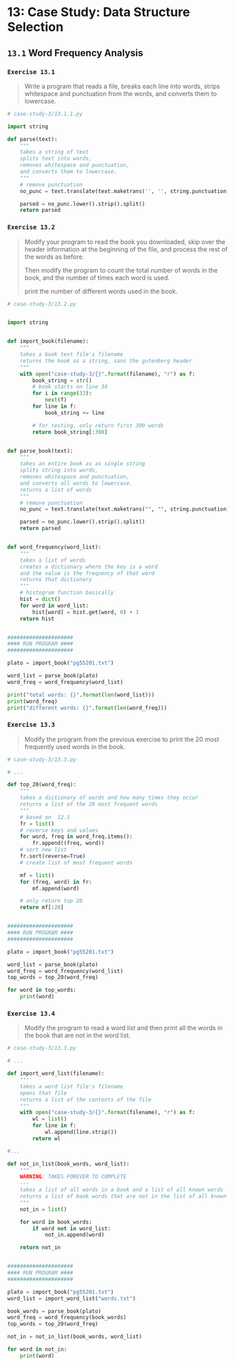# 13: Case Study: Data Structure Selection

## `13.1` Word Frequency Analysis

### `Exercise 13.1`

> Write a program that reads a file, breaks each line into words, strips whitespace and punctuation from the words, and converts them to lowercase.

```python
# case-study-3/13.1.1.py

import string

def parse(text):
    """
    takes a string of text
    splits text into words,
    removes whitespace and punctuation,
    and converts them to lowercase.
    """
    # remove punctuation
    no_punc = text.translate(text.maketrans('', '', string.punctuation))

    parsed = no_punc.lower().strip().split()
    return parsed

```

### `Exercise 13.2`

> Modify your program to read the book you downloaded, skip over the header information at the beginning of the file, and process the rest of the words as before.
>
> Then modify the program to count the total number of words in the book, and the number of times each word is used.
>
> print the number of different words used in the book.

```python
# case-study-3/13.2.py


import string


def import_book(filename):
    """
    takes a book text file's filename
    returns the book as a string, sans the gutenberg header
    """
    with open("case-study-3/{}".format(filename), "r") as f:
        book_string = str()
        # book starts on line 34
        for i in range(33):
            next(f)
        for line in f:
            book_string += line

        # for testing, only return first 300 words
        return book_string[:300]


def parse_book(text):
    """
    takes an entire book as as single string
    splits string into words,
    removes whitespace and punctuation,
    and converts all words to lowercase.
    returns a list of words
    """
    # remove punctuation
    no_punc = text.translate(text.maketrans("", "", string.punctuation))

    parsed = no_punc.lower().strip().split()
    return parsed


def word_frequency(word_list):
    """
    takes a list of words
    creates a dictionary where the key is a word
    and the value is the frequency of that word
    returns that dictionary
    """
    # histogram function basically
    hist = dict()
    for word in word_list:
        hist[word] = hist.get(word, 0) + 1
    return hist


#####################
#### RUN PROGRAM ####
#####################

plato = import_book("pg55201.txt")

word_list = parse_book(plato)
word_freq = word_frequency(word_list)

print("total words: {}".format(len(word_list)))
print(word_freq)
print("different words: {}".format(len(word_freq)))

```

### `Exercise 13.3`

> Modify the program from the previous exercise to print the 20 most frequently used words in the book.

```python
# case-study-3/13.3.py

# ...

def top_20(word_freq):
    """
    takes a dictionary of words and how many times they occur
    returns a list of the 20 most frequent words
    """
    # based on  12.1
    fr = list()
    # reverse keys and values
    for word, freq in word_freq.items():
        fr.append((freq, word))
    # sort new list
    fr.sort(reverse=True)
    # create list of most frequent words

    mf = list()
    for (freq, word) in fr:
        mf.append(word)

    # only return top 20
    return mf[:20]


#####################
#### RUN PROGRAM ####
#####################

plato = import_book("pg55201.txt")

word_list = parse_book(plato)
word_freq = word_frequency(word_list)
top_words = top_20(word_freq)

for word in top_words:
    print(word)

```

### `Exercise 13.4`

> Modify the program to read a word list and then print all the words in the book that are not in the word list.

```python
# case-study-3/13.3.py

# ...

def import_word_list(filename):
    """
    takes a word list file's filename
    opens that file
    returns a list of the contents of the file
    """
    with open("case-study-3/{}".format(filename), "r") as f:
        wl = list()
        for line in f:
            wl.append(line.strip())
        return wl

#...

def not_in_list(book_words, word_list):
    """
    WARNING: TAKES FOREVER TO COMPLETE
    ---
    takes a list of all words in a book and a list of all known words
    returns a list of book words that are not in the list of all known words
    """
    not_in = list()

    for word in book_words:
        if word not in word_list:
            not_in.append(word)

    return not_in


#####################
#### RUN PROGRAM ####
#####################

plato = import_book("pg55201.txt")
word_list = import_word_list("words.txt")

book_words = parse_book(plato)
word_freq = word_frequency(book_words)
top_words = top_20(word_freq)

not_in = not_in_list(book_words, word_list)

for word in not_in:
    print(word)
```

